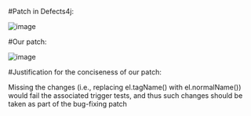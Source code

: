 #Patch in Defects4j:

![image](https://github.com/SE4Testing/Data4ICSE2021Submission/blob/main/EvaluationData/mismatchedButConcisePatches/pic/jsoup93-defects4j.png)

#Our patch:

![image](https://github.com/SE4Testing/Data4ICSE2021Submission/blob/main/EvaluationData/mismatchedButConcisePatches/pic/jsoup93-our.png)

#Justification for the conciseness of our patch:

Missing the changes (i.e., replacing el.tagName() with el.normalName()) would fail the associated trigger tests, and thus such changes should be taken as part of the bug-fixing patch
